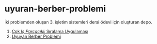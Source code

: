 # uyuran-berber-problemi

İki problemden oluşan 3. işletim sistemleri dersi ödevi için oluşturan depo.

1. [Çok *İş Parçacıklı* Sıralama Uygulaması](/sıralama)
2. [Uyuyan Berber Problemi](/uyuyan-berber)

